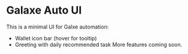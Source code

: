 # Galaxe Auto UI
This is a minimal UI for Galxe automation:
- Wallet icon bar (hover for tooltip)
- Greeting with daily recommended task
More features coming soon.